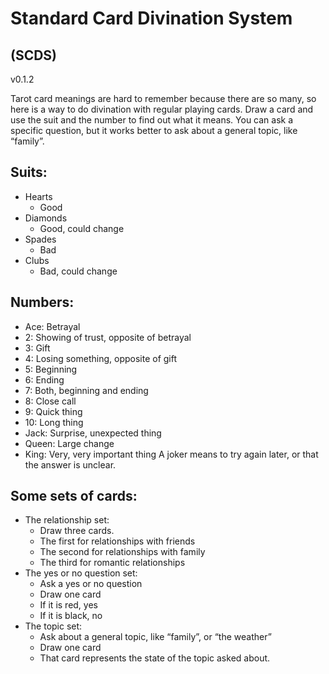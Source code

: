 # Standard Card Divination System
## (SCDS)
v0.1.2

Tarot card meanings are hard to remember because there are so many, so here is a way to do divination with regular playing cards. Draw a card and use the suit and the number to find out what it means. You can ask a specific question, but it works better to ask about a general topic, like “family”.
## Suits:
* Hearts
  * Good
* Diamonds
  * Good, could change
* Spades
  * Bad
* Clubs
  * Bad, could change
## Numbers:
* Ace: Betrayal
* 2: Showing of trust, opposite of betrayal
* 3: Gift
* 4: Losing something, opposite of gift
* 5: Beginning
* 6: Ending
* 7: Both, beginning and ending
* 8: Close call
* 9: Quick thing
* 10: Long thing
* Jack: Surprise, unexpected thing
* Queen: Large change
* King: Very, very important thing
A joker means to try again later, or that the answer is unclear.

## Some sets of cards:
* The relationship set:
  * Draw three cards.
  * The first for relationships with friends
  * The second for relationships with family
  * The third for romantic relationships
* The yes or no question set:
  * Ask a yes or no question
  * Draw one card
  * If it is red, yes
  * If it is black, no
* The topic set:
  * Ask about a general topic, like “family”, or “the weather”
  * Draw one card
  * That card represents the state of the topic asked about.

